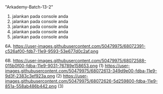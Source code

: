 "Arkademy-Batch-13-2" 

1. jalankan pada console anda
2. jalankan pada console anda
3. jalankan pada console anda
4. jalankan pada console anda
5. jalankan pada console anda

6A. https://user-images.githubusercontent.com/50479975/68072391-c526af00-fdb7-11e9-9593-53e677d0c2af.png

6B. https://user-images.githubusercontent.com/50479975/68072588-015b0f00-fdba-11e9-9031-76789e158653.png (1)
    https://user-images.githubusercontent.com/50479975/68072613-349d9e00-fdba-11e9-9d3f-2383c3ef923a.png (2)
    https://user-images.githubusercontent.com/50479975/68072626-5d259800-fdba-11e9-851a-558ab486b442.png (3)
